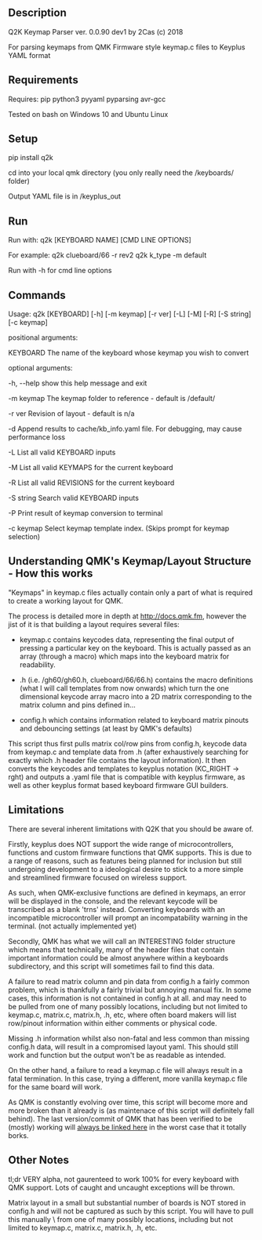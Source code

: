 ## Description

Q2K Keymap Parser ver. 0.0.90 dev1 by 2Cas (c) 2018

For parsing keymaps from QMK Firmware style keymap.c files to Keyplus YAML format


## Requirements

Requires: pip python3 pyyaml pyparsing avr-gcc

Tested on bash on Windows 10 and Ubuntu Linux


## Setup

pip install q2k

cd into your local qmk directory (you only really need the <qmk root>/keyboards/ folder)

Output YAML file is in /keyplus_out

## Run
Run with:
q2k [KEYBOARD NAME] [CMD LINE OPTIONS]

For example:
q2k clueboard/66 -r rev2
q2k k_type -m default

Run with -h for cmd line options

## Commands
Usage: q2k [KEYBOARD] [-h] [-m keymap] [-r ver] [-L] [-M] [-R] [-S string] [-c keymap] 

positional arguments:

  KEYBOARD    The name of the keyboard whose keymap you wish to convert

  
optional arguments:

  -h, --help  show this help message and exit

  -m keymap   The keymap folder to reference - default is /default/

  -r ver      Revision of layout - default is n/a

  -d          Append results to cache/kb_info.yaml file. For debugging, may cause
              performance loss

  -L          List all valid KEYBOARD inputs

  -M          List all valid KEYMAPS for the current keyboard

  -R          List all valid REVISIONS for the current keyboard

  -S string   Search valid KEYBOARD inputs

  -P          Print result of keymap conversion to terminal

  -c keymap   Select keymap template index. (Skips prompt for keymap selection)

## Understanding QMK's Keymap/Layout Structure - How this works

"Keymaps" in keymap.c files actually contain only a part of what is required to create a working layout for QMK. 

The process is detailed more in depth at http://docs.qmk.fm, however the jist of it is that building a layout requires several files:

 * keymap.c contains keycodes data, representing the final output of pressing a particular key on the keyboard. This is actually passed as an array (through a macro) which maps into the keyboard matrix for readability.

 * <keyboard>.h (i.e. /gh60/gh60.h, clueboard/66/66.h) contains the macro definitions (what I will call templates from now onwards) which turn the one dimensional keycode array macro into a 2D matrix corresponding to the matrix column and pins defined in...

 * config.h which contains information related to keyboard matrix pinouts and debouncing settings (at least by QMK's defaults)

This script thus first pulls matrix col/row pins from config.h, keycode data from keymap.c and template data from <keyboard>.h (after exhaustively searching for exactly which <keyboard>.h header file contains the layout information). It then converts the keycodes and templates to keyplus notation (KC_RIGHT -> rght) and outputs a .yaml file that is compatible with keyplus firmware, as well as other keyplus format based keyboard firmware GUI builders.


## Limitations

There are several inherent limitations with Q2K that you should be aware of. 

Firstly, keyplus does NOT support the wide range of microcontrollers, functions and custom firmware functions that QMK supports. This is due to a range of reasons, such as features being planned for inclusion but still undergoing development to a ideological desire to stick to a more simple and streamlined firmware focused on wireless support. 

As such, when QMK-exclusive functions are defined in keymaps, an error will be displayed in the console, and the relevant keycode will be transcribed as a blank 'trns' instead. Converting keyboards with an incompatible microcontroller will prompt an incompatability warning in the terminal. (not actually implemented yet)
 
Secondly, QMK has what we will call an INTERESTING folder structure which means that technically, many of the header files that contain important information could be almost anywhere within a keyboards subdirectory, and this script will sometimes fail to find this data. 

A failure to read matrix column and pin data from config.h a fairly common problem, which is thankfully a fairly trivial but annoying manual fix. In some cases, this information is not contained in config.h at all.
 and may need to be pulled from one of many possibly locations, including but not limited to keymap.c, matrix.c, matrix.h, <keyboard>.h, etc, where often board makers will list row/pinout information within either comments or physical code.

Missing <keyboard>.h information whilst also non-fatal and less common than missing config.h data, will result in a compromised layout yaml. This should still work and function but the output won't be as readable as intended. 

On the other hand, a failure to read a keymap.c file will always result in a fatal termination. In this case, trying a different, more vanilla keymap.c file for the same board will work. 

As QMK is constantly evolving over time, this script will become more and more broken than it already is (as maintenace of this script will definitely fall behind). The last version/commit of QMK that has been verified to be (mostly) working will [always be linked here](https://github.com/qmk/qmk_firmware/tree/a09a042b8fe6a0369a7c479168492125efa24e59) in the worst case that it totally borks. 

## Other Notes

tl;dr VERY alpha, not gaurenteed to work 100% for every keyboard with QMK support. Lots of caught and uncaught exceptions will be thrown.

Matrix layout in a small but substantial number of boards is NOT stored in config.h and will not be captured as such by this script. You will have to pull this manually \ from one of many possibly locations, including but not limited to keymap.c, matrix.c, matrix.h, <keyboard>.h, etc.
